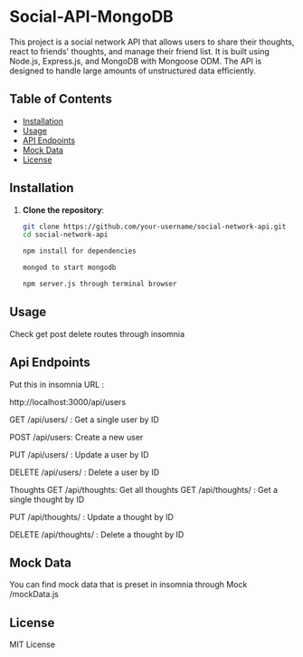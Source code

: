 # Social-API-MongoDB

This project is a social network API that allows users to share their thoughts, react to friends' thoughts, and manage their friend list. It is built using Node.js, Express.js, and MongoDB with Mongoose ODM. The API is designed to handle large amounts of unstructured data efficiently.

## Table of Contents

- [Installation](#installation)
- [Usage](#usage)
- [API Endpoints](#api-endpoints)
- [Mock Data](#mock-data)
- [License](#license)

## Installation

1. **Clone the repository**:
   ```bash
   git clone https://github.com/your-username/social-network-api.git
   cd social-network-api

   npm install for dependencies 

   mongod to start mongodb 

   npm server.js through terminal browser


## Usage 

Check get post delete routes through insomnia 

## Api Endpoints
Put this in insomnia URL : 

http://localhost:3000/api/users

GET /api/users/
: Get a single user by ID

POST /api/users: Create a new user

PUT /api/users/
: Update a user by ID


DELETE /api/users/
: Delete a user by ID

Thoughts
GET /api/thoughts: Get all thoughts
GET /api/thoughts/
: Get a single thought by ID


PUT /api/thoughts/
: Update a thought by ID


DELETE /api/thoughts/
: Delete a thought by ID



## Mock Data 

You can find mock data that is preset in insomnia through Mock /mockData.js 


## License 

MIT License



